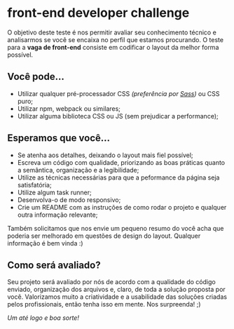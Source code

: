 # front-end developer challenge

O objetivo deste teste é nos permitir avaliar seu conhecimento técnico e analisarmos se você se encaixa no perfil que estamos procurando. O teste para a **vaga de front-end** consiste em codificar o layout da melhor forma possível. 

## Você pode...

* Utilizar qualquer pré-processador CSS _(preferência por [Sass](http://sass-lang.com))_ ou CSS puro; 
* Utilizar npm, webpack ou similares;
* Utilizar alguma biblioteca CSS ou JS (sem prejudicar a performance);

## Esperamos que você...

* Se atenha aos detalhes, deixando o layout mais fiel possível;
* Escreva um código com qualidade, priorizando as boas práticas quanto a semântica, organização e a legibilidade;
* Utilize as técnicas necessárias para que a peformance da página seja satisfatória;
* Utilize algum task runner;
* Desenvolva-o de modo responsivo;
* Crie um README com as instruções de como rodar o projeto e qualquer outra informação relevante;

Também solicitamos que nos envie um pequeno resumo do você acha que poderia ser melhorado em questões de design do layout. Qualquer informação é bem vinda :)

## Como será avaliado?

Seu projeto será avaliado por nós de acordo com a qualidade do código enviado, organização dos arquivos e, claro, de toda a solução proposta por você. Valorizamos muito a criatividade e a usabilidade das soluções criadas pelos profissionais, então tenha isso em mente. Nos surpreenda! ;)

_Um até logo e boa sorte!_
